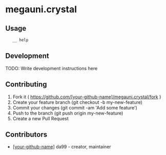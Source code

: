 # megauni.crystal


## Usage

```sh
   __ help
```

## Development

TODO: Write development instructions here

## Contributing

1. Fork it ( https://github.com/[your-github-name]/megauni.crystal/fork )
2. Create your feature branch (git checkout -b my-new-feature)
3. Commit your changes (git commit -am 'Add some feature')
4. Push to the branch (git push origin my-new-feature)
5. Create a new Pull Request

## Contributors

- [[your-github-name]](https://github.com/[your-github-name]) da99 - creator, maintainer
